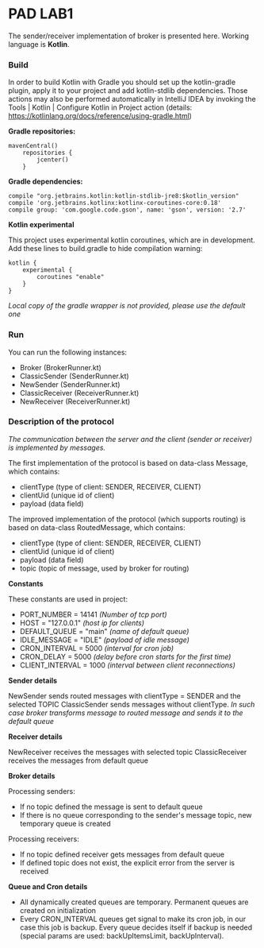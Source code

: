 # PAD LAB1


The sender/receiver implementation of broker is presented here. Working language is **Kotlin**. 

### Build

In order to build Kotlin with Gradle you should set up the kotlin-gradle plugin, apply it to your project and add kotlin-stdlib dependencies. Those actions may also be performed automatically in IntelliJ IDEA by invoking the Tools | Kotlin | Configure Kotlin in Project action (details: https://kotlinlang.org/docs/reference/using-gradle.html) 

**Gradle repositories:**
~~~
mavenCentral()
    repositories {
        jcenter()
    }
~~~

**Gradle dependencies:**
~~~
compile "org.jetbrains.kotlin:kotlin-stdlib-jre8:$kotlin_version"
compile 'org.jetbrains.kotlinx:kotlinx-coroutines-core:0.18'
compile group: 'com.google.code.gson', name: 'gson', version: '2.7'
~~~

**Kotlin experimental**

This project uses experimental kotlin coroutines, which are in development.
Add these lines to build.gradle to hide compilation warning:
~~~
kotlin {
    experimental {
        coroutines "enable"
    }
}
~~~

*Local copy of the gradle wrapper is not provided, please use the default one*

### Run

You can run the following instances:
+ Broker (BrokerRunner.kt)
+ ClassicSender (SenderRunner.kt)
+ NewSender (SenderRunner.kt)
+ ClassicReceiver (ReceiverRunner.kt)
+ NewReceiver (ReceiverRunner.kt)

### Description of the protocol

*The communication between the server and the client (sender or receiver) is implemented by messages.*

The first implementation of the protocol is based on data-class Message, which contains:
+ clientType (type of client: SENDER, RECEIVER, CLIENT)
+ clientUid (unique id of client)
+ payload (data field)

The improved implementation of the protocol (which supports routing) is based on data-class RoutedMessage, which contains:
+ clientType (type of client: SENDER, RECEIVER, CLIENT)
+ clientUid (unique id of client)
+ payload (data field)
+ topic (topic of message, used by broker for routing)

**Constants**

These constants are used in project:
- PORT_NUMBER = 14141 *(Number of tcp port)*
- HOST = "127.0.0.1" *(host ip for clients)*
- DEFAULT_QUEUE = "main" *(name of default queue)*
- IDLE_MESSAGE = "IDLE" *(payload of idle message)*
- CRON_INTERVAL = 5000 *(interval for cron job)*
- CRON_DELAY = 5000 *(delay before cron starts for the first time)*
- CLIENT_INTERVAL = 1000 *(interval between client reconnections)*

**Sender details**

NewSender sends routed messages with clientType = SENDER and the selected TOPIC
ClassicSender sends messages without clientType.
*In such case broker transforms message to routed message and sends it to the default queue*

**Receiver details**

NewReceiver receives the messages with selected topic
ClassicReceiver receives the messages from default queue

**Broker details**

Processing senders:
+ If no topic defined the message is sent to default queue
+ If there is no queue corresponding to the sender's message topic, new temporary queue is created

Processing receivers:

+ If no topic defined receiver gets messages from default queue
+ If defined topic does not exist, the explicit error from the server is received

**Queue and Cron details**

+ All dynamically created queues are temporary. Permanent queues are created on initialization
+ Every CRON_INTERVAL queues get signal to make its cron job, in our case this job is backup. Every queue decides itself if backup is needed (special params are used: backUpItemsLimit, backUpInterval).

